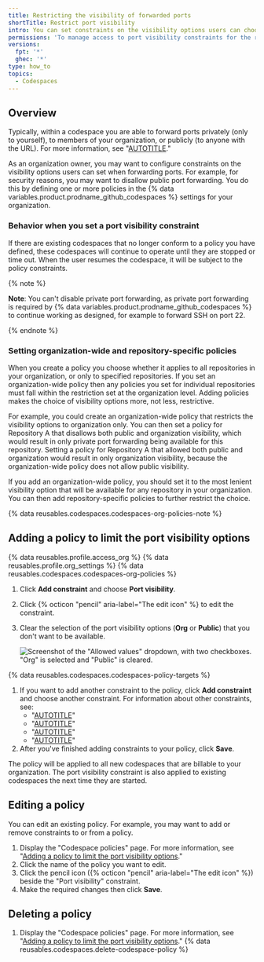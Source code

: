 ```yaml
---
title: Restricting the visibility of forwarded ports
shortTitle: Restrict port visibility
intro: You can set constraints on the visibility options users can choose when they forward ports from codespaces in your organization.
permissions: 'To manage access to port visibility constraints for the repositories in an organization, you must be an owner of the organization.'
versions:
  fpt: '*'
  ghec: '*'
type: how_to
topics:
  - Codespaces
---
```


## Overview

Typically, within a codespace you are able to forward ports privately (only to yourself), to members of your organization, or publicly (to anyone with the URL). For more information, see "[AUTOTITLE](/codespaces/developing-in-codespaces/forwarding-ports-in-your-codespace)."

As an organization owner, you may want to configure constraints on the visibility options users can set when forwarding ports. For example, for security reasons, you may want to disallow public port forwarding. You do this by defining one or more policies in the {% data variables.product.prodname_github_codespaces %} settings for your organization.

### Behavior when you set a port visibility constraint

If there are existing codespaces that no longer conform to a policy you have defined, these codespaces will continue to operate until they are stopped or time out. When the user resumes the codespace, it will be subject to the policy constraints.

{% note %}

**Note**: You can't disable private port forwarding, as private port forwarding is required by {% data variables.product.prodname_github_codespaces %} to continue working as designed, for example to forward SSH on port 22.

{% endnote %}

### Setting organization-wide and repository-specific policies

When you create a policy you choose whether it applies to all repositories in your organization, or only to specified repositories. If you set an organization-wide policy then any policies you set for individual repositories must fall within the restriction set at the organization level. Adding policies makes the choice of visibility options more, not less, restrictive.

For example, you could create an organization-wide policy that restricts the visibility options to organization only. You can then set a policy for Repository A that disallows both public and organization visibility, which would result in only private port forwarding being available for this repository. Setting a policy for Repository A that allowed both public and organization would result in only organization visibility, because the organization-wide policy does not allow public visibility.

If you add an organization-wide policy, you should set it to the most lenient visibility option that will be available for any repository in your organization. You can then add repository-specific policies to further restrict the choice.

{% data reusables.codespaces.codespaces-org-policies-note %}

## Adding a policy to limit the port visibility options

{% data reusables.profile.access_org %}
{% data reusables.profile.org_settings %}
{% data reusables.codespaces.codespaces-org-policies %}
1. Click **Add constraint** and choose **Port visibility**.
1. Click {% octicon "pencil" aria-label="The edit icon" %} to edit the constraint.
1. Clear the selection of the port visibility options (**Org** or **Public**) that you don't want to be available.

   ![Screenshot of the "Allowed values" dropdown, with two checkboxes. "Org" is selected and "Public" is cleared.](/assets/images/help/codespaces/choose-port-visibility-options.png)

{% data reusables.codespaces.codespaces-policy-targets %}
1. If you want to add another constraint to the policy, click **Add constraint** and choose another constraint. For information about other constraints, see:
   * "[AUTOTITLE](/codespaces/managing-codespaces-for-your-organization/restricting-access-to-machine-types)"
   * "[AUTOTITLE](/codespaces/managing-codespaces-for-your-organization/restricting-the-base-image-for-codespaces)"
   * "[AUTOTITLE](/codespaces/managing-codespaces-for-your-organization/restricting-the-idle-timeout-period)"
   * "[AUTOTITLE](/codespaces/managing-codespaces-for-your-organization/restricting-the-retention-period-for-codespaces)"
1. After you've finished adding constraints to your policy, click **Save**.

The policy will be applied to all new codespaces that are billable to your organization. The port visibility constraint is also applied to existing codespaces the next time they are started.

## Editing a policy

You can edit an existing policy. For example, you may want to add or remove constraints to or from a policy.

1. Display the "Codespace policies" page. For more information, see "[Adding a policy to limit the port visibility options](#adding-a-policy-to-limit-the-port-visibility-options)."
1. Click the name of the policy you want to edit.
1. Click the pencil icon ({% octicon "pencil" aria-label="The edit icon" %}) beside the "Port visibility" constraint.
1. Make the required changes then click **Save**.

## Deleting a policy 

1. Display the "Codespace policies" page. For more information, see "[Adding a policy to limit the port visibility options](#adding-a-policy-to-limit-the-port-visibility-options)."
{% data reusables.codespaces.delete-codespace-policy %}

